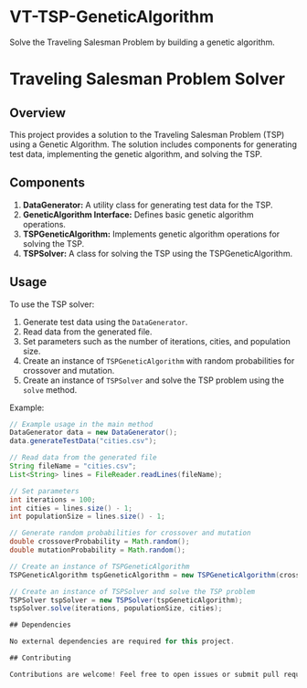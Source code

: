 # VT-TSP-GeneticAlgorithm
Solve the Traveling Salesman Problem by building a genetic algorithm.
# Traveling Salesman Problem Solver

## Overview

This project provides a solution to the Traveling Salesman Problem (TSP) using a Genetic Algorithm. The solution includes components for generating test data, implementing the genetic algorithm, and solving the TSP.

## Components

1. **DataGenerator:** A utility class for generating test data for the TSP.
2. **GeneticAlgorithm Interface:** Defines basic genetic algorithm operations.
3. **TSPGeneticAlgorithm:** Implements genetic algorithm operations for solving the TSP.
4. **TSPSolver:** A class for solving the TSP using the TSPGeneticAlgorithm.

## Usage

To use the TSP solver:

1. Generate test data using the `DataGenerator`.
2. Read data from the generated file.
3. Set parameters such as the number of iterations, cities, and population size.
4. Create an instance of `TSPGeneticAlgorithm` with random probabilities for crossover and mutation.
5. Create an instance of `TSPSolver` and solve the TSP problem using the `solve` method.

Example:

```java
// Example usage in the main method
DataGenerator data = new DataGenerator();
data.generateTestData("cities.csv");

// Read data from the generated file
String fileName = "cities.csv";
List<String> lines = FileReader.readLines(fileName);

// Set parameters
int iterations = 100;
int cities = lines.size() - 1;
int populationSize = lines.size() - 1;

// Generate random probabilities for crossover and mutation
double crossoverProbability = Math.random();
double mutationProbability = Math.random();

// Create an instance of TSPGeneticAlgorithm
TSPGeneticAlgorithm tspGeneticAlgorithm = new TSPGeneticAlgorithm(crossoverProbability, mutationProbability, lines);

// Create an instance of TSPSolver and solve the TSP problem
TSPSolver tspSolver = new TSPSolver(tspGeneticAlgorithm);
tspSolver.solve(iterations, populationSize, cities);

## Dependencies

No external dependencies are required for this project.

## Contributing

Contributions are welcome! Feel free to open issues or submit pull requests.
